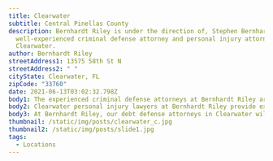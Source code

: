 ```yaml
---
title: Clearwater
subtitle: Central Pinellas County
description: Bernhardt Riley is under the direction of, Stephen Bernhardt, a
  well-experienced criminal defense attorney and personal injury attorney
  Clearwater.
author: Bernhardt Riley
streetAddress1: 13575 58th St N
streetAddress2: " "
cityState: Clearwater, FL
zipCode: "33760"
date: 2021-06-13T03:02:32.798Z
body1: The experienced criminal defense attorneys at Bernhardt Riley are available to consult about your alleged criminal offense. If criminal accusations have been made against you, it is wise to reach out to the expert criminal defense attorneys Clearwater, Bernhardt Riley. Our criminal defense lawyers in Clearwater provide first-class criminal defense services you deserve. Moreover if you need counsel from a criminal defense lawyer in Clearwater, concerning an area of law not practiced by Bernhardt Riley, our Clearwater criminal defense lawyers will gladly refer your case to a reputable attorney with whom we associate personally and professionally.
body2: Clearwater personal injury lawyers at Bernhardt Riley provide expert guidance and legal counsel to help you navigate the challenges that follow a personal Injury accident. A personal injury attorney will help you achieve the best resolution possible, which includes the recovery of compensation you may be entitled. Your debt defense lawyer in Clearwater, the legal counsel at Bernhardt Riley, represents clients in various bankruptcy, debt collection, harassment, and foreclosure defenses in Clearwater, Florida.
body3: At Bernhardt Riley, our debt defense attorneys in Clearwater will make sure that you are safe from false allegations and make it an even playing field. With the insight of a former collection agency attorney serving as your debt defense lawyer, you are much more likely to achieve a successful outcome.
thumbnail: /static/img/posts/clearwater_c.jpg
thumbnail2: /static/img/posts/slide1.jpg
tags:
  - Locations
---
```


